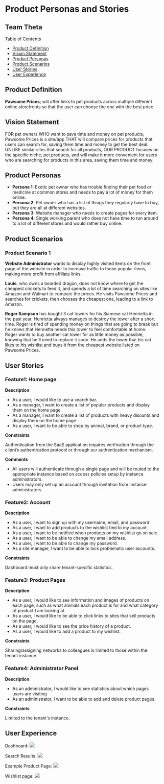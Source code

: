 # Product Personas and Stories

## Team Theta

Table of Contents

- [Product Definition](#product-definition)
- [Vision Statement](#vision-statement)
- [Product Personas](#product-personas)
- [Product Scenarios](#product-scenarios)
- [User Stories](#user-stories)
- [User Experience](#user-experience)

## Product Definition

**Pawsome Prices**; will offer links to pet products across multiple different online storefronts so that the user can choose the one with the best price.

## Vision Statement

FOR pet owners WHO want to save time and money on pet products, Pawsome Prices is a site/app THAT will compare prices for products that users can search for, saving them time and money to get the best deal. UNLIKE similar sites that search for all products, OUR PRODUCT focuses on the specific niche, pet products, and will make it more convenient for users who are searching for products in this area, saving them time and money.

## Product Personas

- **Persona 1**: Exotic pet owner who has trouble finding their pet food or medicine at common stores and needs to pay a lot of money for them online.
- **Persona 2**: Pet owner who has a list of things they regularly have to buy, but they are all at different websites.
- **Persona 3**: Website manager who needs to create pages for every item.
- **Persona 4**: Single working parent who does not have time to run around to a lot of different stores and would rather buy online.

## Product Scenarios

### Product Scenario 1
**Website Administrator** wants to display highly visited items on the front page of the website in order to increase traffic to those popular items, making more profit from affiliate links.

**Louie**, who owns a bearded dragon, does not know where to get the cheapest crickets to feed it, and spends a lot of time searching on sites like Amazon and Walmart to compare the prices. He visits Pawsome Prices and searches for crickets, then chooses the cheapest one, leading to a link to Amazon. 

**Roger Sampson** has bought 3 cat towers for his Siamese cat Henrietta in the past year. Henrietta always manages to destroy the tower after a short time. Roger is tired of spending money on things that are going to break but he knows that Henrietta needs this tower to feel comfortable at home. Roger wants to buy another cat tower for as little money as possible, knowing that he'll need to replace it soon. He adds the tower that his cat likes to his wishlist and buys it from the cheapest website listed on Pawsome Prices.


## User Stories

### Feature1: Home page

**Description**

- As a user, I would like to use a search bar.
- As a manager, I want to create a list of popular products and display them on the home page
- As a manager, I want to create a list of products with heavy disounts and display them on the home page
- As a user, I want to be able to shop by animal, brand, or product type.

**Constraints**

Authentication from the SaaS application requires verification through the client’s authentication protocol or through our authentication mechanism.

**Comments**

- All users will authenticate through a single page and will be routed to the appropriate instance based on access policies setup by instance administrators.
- Users may only set up an account through invitation from instance administrators.

### Feature2: Account

**Description**

- As a user, I want to sign up with my username, email, and password
- As a user, I want to add products to the wishlist tied to my account
- As a user, I want to be notified when products on my wishlist go on sale.
- As a user, I want to be able to change my email address.
- As a user, I want to be able to change my password.
- As a site manager, I want to be able to lock problematic user accounts.

**Constraints**

Dashboard must only share tenant-specific statistics.

### Feature3: Product Pages

**Description**

- As a user, I would like to see information and images of products on each page, such as what animals each product is for and what category of product I am looking at.
- As a user, I would like to be able to click links to sites that sell products on the page.
- As a user, I would like to see the price history of a product.
- As a user, I would like to add a product to my wishlist.

**Constraints**

Sharing/assigning networks to colleagues is limited to those within the tenant instance.

### Feature4: Administrator Panel

**Description**

- As an administrator, I would like to see statistics about which pages users are visiting
- As an administrator, I want to be able to add and delete product pages.

**Constraints**

Limited to the tenant's instance.

## User Experience

  Dashboard: ![](images/Homepage.png)

  Search Results: ![](images/Search.png)
  
  Example Product Page: ![](images/product.png)

  Wishlist page: ![](images/wishlist.png)
